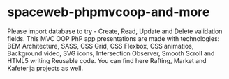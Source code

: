 # spaceweb-phpmvcoop-and-more
Please import database to try - Create, Read, Update and Delete validation fields. This MVC OOP PhP app presentations are made with technologies: BEM Architecture, SASS, CSS Grid, CSS Flexbox, CSS animatios, Background video, SVG icons, Intersection Observer, Smooth Scroll and HTML5 writing Reusable code. You can find here Rafting, Market and Kafeterija projects as well. 
